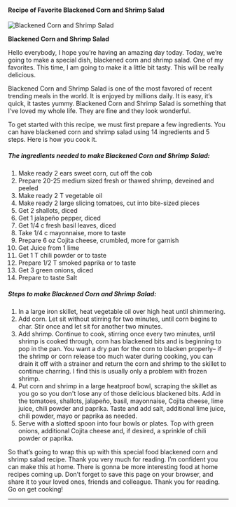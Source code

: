             

#### Recipe of Favorite Blackened Corn and Shrimp Salad

![Blackened Corn and Shrimp Salad](https://img-global.cpcdn.com/recipes/df65962a1fe95e36/751x532cq70/blackened-corn-and-shrimp-salad-recipe-main-photo.jpg)

**Blackened Corn and Shrimp Salad**

Hello everybody, I hope you’re having an amazing day today. Today, we’re going to make a special dish, blackened corn and shrimp salad. One of my favorites. This time, I am going to make it a little bit tasty. This will be really delicious.

Blackened Corn and Shrimp Salad is one of the most favored of recent trending meals in the world. It is enjoyed by millions daily. It is easy, it’s quick, it tastes yummy. Blackened Corn and Shrimp Salad is something that I’ve loved my whole life. They are fine and they look wonderful.

To get started with this recipe, we must first prepare a few ingredients. You can have blackened corn and shrimp salad using 14 ingredients and 5 steps. Here is how you cook it.

##### The ingredients needed to make Blackened Corn and Shrimp Salad:

1.  Make ready 2 ears sweet corn, cut off the cob
2.  Prepare 20-25 medium sized fresh or thawed shrimp, deveined and peeled
3.  Make ready 2 T vegetable oil
4.  Make ready 2 large slicing tomatoes, cut into bite-sized pieces
5.  Get 2 shallots, diced
6.  Get 1 jalapeño pepper, diced
7.  Get 1/4 c fresh basil leaves, diced
8.  Take 1/4 c mayonnaise, more to taste
9.  Prepare 6 oz Cojita cheese, crumbled, more for garnish
10.  Get Juice from 1 lime
11.  Get 1 T chili powder or to taste
12.  Prepare 1/2 T smoked paprika or to taste
13.  Get 3 green onions, diced
14.  Prepare to taste Salt

##### Steps to make Blackened Corn and Shrimp Salad:

1.  In a large iron skillet, heat vegetable oil over high heat until shimmering.
2.  Add corn. Let sit without stirring for two minutes, until corn begins to char. Stir once and let sit for another two minutes.
3.  Add shrimp. Continue to cook, stirring once every two minutes, until shrimp is cooked through, corn has blackened bits and is beginning to pop in the pan. You want a dry pan for the corn to blacken properly– if the shrimp or corn release too much water during cooking, you can drain it off with a strainer and return the corn and shrimp to the skillet to continue charring. I find this is usually only a problem with frozen shrimp.
4.  Put corn and shrimp in a large heatproof bowl, scraping the skillet as you go so you don't lose any of those delicious blackened bits. Add in the tomatoes, shallots, jalapeño, basil, mayonnaise, Cojita cheese, lime juice, chili powder and paprika. Taste and add salt, additional lime juice, chili powder, mayo or paprika as needed.
5.  Serve with a slotted spoon into four bowls or plates. Top with green onions, additional Cojita cheese and, if desired, a sprinkle of chili powder or paprika.

So that’s going to wrap this up with this special food blackened corn and shrimp salad recipe. Thank you very much for reading. I’m confident you can make this at home. There is gonna be more interesting food at home recipes coming up. Don’t forget to save this page on your browser, and share it to your loved ones, friends and colleague. Thank you for reading. Go on get cooking!

* * *